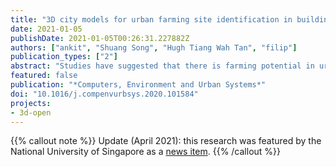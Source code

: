 ```yaml
---
title: "3D city models for urban farming site identification in buildings"
date: 2021-01-05
publishDate: 2021-01-05T00:26:31.227882Z
authors: ["ankit", "Shuang Song", "Hugh Tiang Wah Tan", "filip"]
publication_types: ["2"]
abstract: "Studies have suggested that there is farming potential in urban residential buildings. However, these studies are limited in scope, require field visits and time-consuming measurements. Furthermore, they have not suggested ways to identify suitable sites on a larger scale let alone means of surveying numerous micro-locations across the same building. Using a case study area focused on high-rise buildings in Singapore, this paper examines a novel application of three-dimensional (3D) city models to identify suitable farming micro-locations (level and orientation) in residential buildings. We specifically investigate whether the vertical spaces of these buildings comprising outdoor corridors, façades and windows receive sufficient photosynthetically active radiation (PAR) for growing food crops and do so at a high resolution. We also analyze the spatio-temporal characteristics of PAR, and the impact of shadows and different weather conditions on PAR in the building. Environmental simulations on the 3D model of the study area indicated that the cumulative daily PAR or Daily Light Integral (DLI) at a location in the building was dependent on its orientation and shape, sun's diurnal and annual motion, weather conditions, and shadowing effects of the building's own façades and surrounding buildings. The DLI in the study area generally increased with building's levels and, depending on the particular micro-location, was found suitable for growing moderately light-demanding crops such as lettuce and sweet pepper. These variations in DLI at different locations of the same building affirmed the need for such simulations. The simulations were validated with field measurements of PAR, and correlation coefficients between them exceeded 0.5 in most cases thus, making a case that 3D city models offer a promising practical solution to identifying suitable farming locations in residential buildings, and have the potential for urban-scale applications."
featured: false
publication: "*Computers, Environment and Urban Systems*"
doi: "10.1016/j.compenvurbsys.2020.101584"
projects:
- 3d-open
---
```


{{% callout note %}}
Update (April 2021): this research was featured by the National University of Singapore as a [news item](https://news.nus.edu.sg/novel-use-of-3d-geoinformation-to-identify-urban-farming-sites/).
{{% /callout %}}